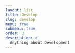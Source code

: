 ```yaml
---
layout: list
title: Develop
slug: develop
menu: true
submenu: true
order: 3
description: >
  Anything about Development
---
```


